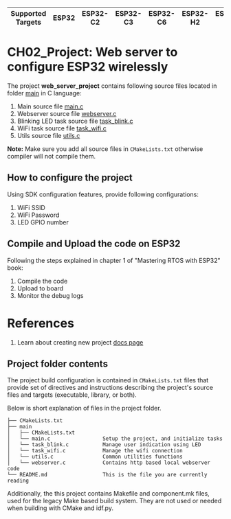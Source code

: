 | Supported Targets | ESP32 | ESP32-C2 | ESP32-C3 | ESP32-C6 | ESP32-H2 | ESP32-S2 | ESP32-S3 |
| ----------------- | ----- | -------- | -------- | -------- | -------- | -------- | -------- |

# CH02_Project: Web server to configure ESP32 wirelessly

The project **web_server_project** contains following source files located in folder [main](main) in C language:

1. Main source file [main.c](main/main.c)
2. Webserver source file [webserver.c](main/webserver.c)
3. Blinking LED task source file [task_blink.c](main/task_blink.c)
4. WiFi task source file [task_wifi.c](main/task_wifi.c)
5. Utils source file [utils.c](main/utils.c)

**Note:** Make sure you add all source files in `CMakeLists.txt` otherwise compiler will not compile them.

## How to configure the project

Using SDK configuration features, provide following configurations:

1. WiFi SSID
2. WiFi Password
3. LED GPIO number

## Compile and Upload the code on ESP32

Following the steps explained in chapter 1 of "Mastering RTOS with ESP32" book:

1. Compile the code
2. Upload to board
3. Monitor the debug logs

# References

1. Learn about creating new project [docs page](https://docs.espressif.com/projects/esp-idf/en/latest/api-guides/build-system.html#start-a-new-project)

## Project folder contents

The project build configuration is contained in `CMakeLists.txt`
files that provide set of directives and instructions describing the project's source files and targets
(executable, library, or both).

Below is short explanation of files in the project folder.

```
├── CMakeLists.txt
├── main
│   ├── CMakeLists.txt
│   └── main.c				   Setup the project, and initialize tasks
│   └── task_blink.c		   Manage user indication using LED
│   └── task_wifi.c			   Manage the wifi connection
│   └── utils.c				   Common utilities functions
│   └── webserver.c			   Contains http based local webserver code
└── README.md                  This is the file you are currently reading
```

Additionally, the this project contains Makefile and component.mk files, used for the legacy Make based build system.
They are not used or needed when building with CMake and idf.py.
